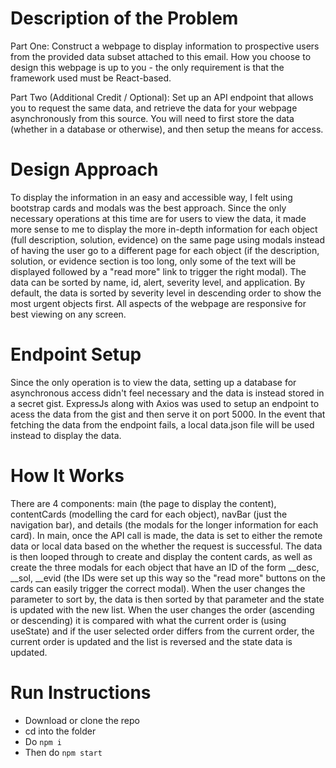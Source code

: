 # Description of the Problem

Part One:
Construct a webpage to display information to prospective users from the provided data subset attached to this email. How you choose to design this webpage is up to you - the only requirement is that the framework used must be React-based.

Part Two (Additional Credit / Optional):
Set up an API endpoint that allows you to request the same data, and retrieve the data for your webpage asynchronously from this source. You will need to first store the data (whether in a database or otherwise), and then setup the means for access.

# Design Approach

To display the information in an easy and accessible way, I felt using bootstrap cards and modals was the best approach. Since the only necessary operations at this time are for users to view the data, it made more sense to me to display the more in-depth information for each object (full description, solution, evidence) on the same page using modals instead of having the user go to a different page for each object (if the description, solution, or evidence section is too long, only some of the text will be displayed followed by a "read more" link to trigger the right modal). The data can be sorted by name, id, alert, severity level, and application. By default, the data is sorted by severity level in descending order to show the most urgent objects first. All aspects of the webpage are responsive for best viewing on any screen.

# Endpoint Setup

Since the only operation is to view the data, setting up a database for asynchronous access didn't feel necessary and the data is instead stored in a secret gist. ExpressJs along with Axios was used to setup an endpoint to acess the data from the gist and then serve it on port 5000. In the event that fetching the data from the endpoint fails, a local data.json file will be used instead to display the data.

# How It Works

There are 4 components: main (the page to display the content), contentCards (modelling the card for each object), navBar (just the navigation bar), and details (the modals for the longer information for each card). In main, once the API call is made, the data is set to either the remote data or local data based on the whether the request is successful. The data is then looped through to create and display the content cards, as well as create the three modals for each object that have an ID of the form _<objectId>_desc, _<objectId>_sol, _<objectId>_evid (the IDs were set up this way so the "read more" buttons on the cards can easily trigger the correct modal). When the user changes the parameter to sort by, the data is then sorted by that parameter and the state is updated with the new list. When the user changes the order (ascending or descending) it is compared with what the current order is (using useState) and if the user selected order differs from the current order, the current order is updated and the list is reversed and the state data is updated. 

# Run Instructions

- Download or clone the repo
- cd into the folder
- Do `npm i`
- Then do `npm start`